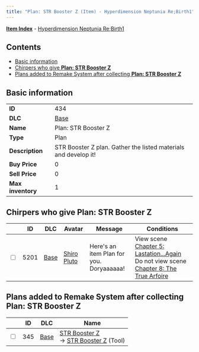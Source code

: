 ```yaml
---
title: "Plan: STR Booster Z (Item) - Hyperdimension Neptunia Re;Birth1"
---
```


[**Item Index**](/neptunia/rb1/item/index.html) - [Hyperdimension Neptunia Re;Birth1](/neptunia/rb1)

## Contents

- [Basic information](#basic-information)
- [Chirpers who give **Plan: STR Booster Z**](#chirpers-who-give-plan-str-booster-z)
- [Plans added to Remake System after collecting **Plan: STR Booster Z**](#plans-added-to-remake-system-after-collecting-plan-str-booster-z)

## Basic information

|   |   |
| -- | -- |
| **ID** | 434 |
| **DLC** | [Base](/neptunia/rb1/dlc/1-base.html) |
| **Name** | Plan: STR Booster Z |
| **Type** | Plan |
| **Description** | STR Booster Z plan. Gather the listed materials and develop it! |
| **Buy Price** | 0 |
| **Sell Price** | 0 |
| **Max inventory** | 1 |


## Chirpers who give **Plan: STR Booster Z**

|    | ID | DLC | Avatar | Message | Conditions |
| -- | -- | --- | ------ | ------- | ---------- |
| <input type="checkbox" id="rb1-chirper-event-1-5201" class="trackbox" /> | 5201 | [Base](/neptunia/rb1/dlc/1-base.html) | [Shiro Pluto](/neptunia/rb1/undefined/1-254-shiro-pluto.html) | Here's an item Plan for you.<br />Doryaaaaaa! | View scene [Chapter 5: Lastation...Again](/neptunia/rb1/scene/1-501-chapter-5-lastation-again.html)<br />Do not view scene [Chapter 8: The True Arfoire](/neptunia/rb1/scene/1-807-chapter-8-the-true-arfoire.html) |


## Plans added to Remake System after collecting **Plan: STR Booster Z**

|    | ID | DLC | Name |
| -- | -- | --- | ---- |
| <input type="checkbox" id="rb1-remake-1-345" class="trackbox" /> | 345 | [Base](/neptunia/rb1/dlc/1-base.html) | [STR Booster Z](/neptunia/rb1/remake/1-345-str-booster-z.html)<br /> → [STR Booster Z](/neptunia/rb1/item/1-38-str-booster-z.html) (Tool) |
